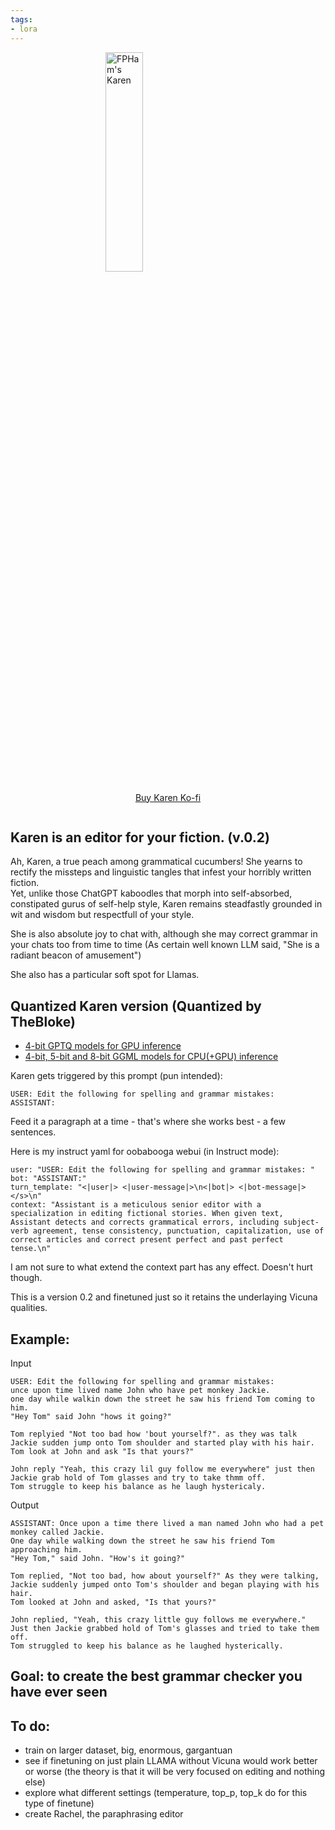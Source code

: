 ```yaml
---
tags:
- lora
---
```

<!-- header start -->
<div style="width: 100%;">
    <img src="https://media.tenor.com/frGCmLDFbkMAAAAC/karen-ok.gif" alt="FPHam's Karen" style="width: 30%; min-width: 200px; display: block; margin: auto;">
</div>
<div style="display: flex; flex-direction: column; align-items: center;">
        <p><a href="https://ko-fi.com/Q5Q5MOB4M">Buy Karen Ko-fi</a></p>
    </div>
<!-- header end -->

## Karen is an editor for your fiction. (v.0.2)

Ah, Karen, a true peach among grammatical cucumbers! She yearns to rectify the missteps and linguistic tangles that infest your horribly written fiction.  
Yet, unlike those ChatGPT kaboodles that morph into self-absorbed, constipated gurus of self-help style, Karen remains steadfastly grounded in wit and wisdom but respectfull of your style.

She is also absolute joy to chat with, although she may correct grammar in your chats too from time to time 
(As certain well known LLM said, "She is a radiant beacon of amusement")

She also has a particular soft spot for Llamas.

## Quantized Karen version (Quantized by TheBloke)

* [4-bit GPTQ models for GPU inference](https://huggingface.co/FPHam/Karen_theEditor-13B-4bit-128g-GPTQ)
* [4-bit, 5-bit and 8-bit GGML models for CPU(+GPU) inference](https://huggingface.co/TheBloke/Karen_theEditor_13B-GGML)

Karen gets triggered by this prompt (pun intended):

```
USER: Edit the following for spelling and grammar mistakes: 
ASSISTANT:
```

Feed it a paragraph at a time - that's where she works best - a few sentences.

Here is my instruct yaml for oobabooga webui (in Instruct mode):

```
user: "USER: Edit the following for spelling and grammar mistakes: "
bot: "ASSISTANT:"
turn_template: "<|user|> <|user-message|>\n<|bot|> <|bot-message|></s>\n"
context: "Assistant is a meticulous senior editor with a specialization in editing fictional stories. When given text, Assistant detects and corrects grammatical errors, including subject-verb agreement, tense consistency, punctuation, capitalization, use of correct articles and correct present perfect and past perfect tense.\n"
```

I am not sure to what extend the context part has any effect. Doesn't hurt though.

This is a version 0.2 and finetuned just so it retains the underlaying Vicuna qualities. 

## Example:

Input
```
USER: Edit the following for spelling and grammar mistakes:
unce upon time lived name John who have pet monkey Jackie.
one day while walkin down the street he saw his friend Tom coming to him.
"Hey Tom" said John "hows it going?"

Tom replyied "Not too bad how 'bout yourself?". as they was talk Jackie sudden jump onto Tom shoulder and started play with his hair.
Tom look at John and ask "Is that yours?"

John reply "Yeah, this crazy lil guy follow me everywhere" just then Jackie grab hold of Tom glasses and try to take thmm off.
Tom struggle to keep his balance as he laugh hystericaly.
```
Output
```
ASSISTANT: Once upon a time there lived a man named John who had a pet monkey called Jackie.
One day while walking down the street he saw his friend Tom approaching him.
"Hey Tom," said John. "How's it going?"

Tom replied, "Not too bad, how about yourself?" As they were talking, Jackie suddenly jumped onto Tom's shoulder and began playing with his hair.
Tom looked at John and asked, "Is that yours?"

John replied, "Yeah, this crazy little guy follows me everywhere." Just then Jackie grabbed hold of Tom's glasses and tried to take them off.
Tom struggled to keep his balance as he laughed hysterically.
```

## Goal: to create the best grammar checker you have ever seen

## To do:
- train on larger dataset, big, enormous, gargantuan 
- see if finetuning on just plain LLAMA without Vicuna would work better or worse (the theory is that it will be very focused on editing and nothing else)
- explore what different settings (temperature, top_p, top_k do for this type of finetune)
- create Rachel, the paraphrasing editor
